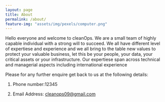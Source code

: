 ```yaml
---
layout: page
title: About
permalink: /about/
feature-img: "assets/img/pexels/computer.png"
---
```


Hello everyone and welcome to cleanOps. We are a small team of highly capable individual with a strong will to succeed. 
We all have different level of expertiese and experience and we all bring to the table new values to protect your valuable business, let this be your people, your data, your critical assets or your infrastructure.
Our expertiese span across technical and managerial aspects including international experience 

Please for any further enquire get back to us at the following details:

1. Phone number:12345

2. Email Address: cleanops09@gmail.com
 
